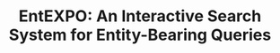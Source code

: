 ---
title: "EntEXPO: An Interactive Search System for Entity-Bearing Queries"
collection: publications
paperurl: '/files/pub/ecir_13.pdf'
pubtag: 'model'
citation: 'Xitong Liu, <strong>Peilin Yang</strong> and Hui Fang. EntEXPO: An Interactive Search System for Entity-Bearing Queries. In Proceedings of the 36th European Conference on IR Research on Advances in Information Retrieval - Volume 8416 (<strong class="conference"><i>ECIR&#39;2014</i></strong>), Vol. 8416. Springer-Verlag New York, Inc., New York, NY, USA, 784-788.'
bibtex: '<pre>@inproceedings{Liu:2014:EIS:2963515.2963594,<br>
 author = {Liu, Xitong and Yang, Peilin and Fang, Hui},<br>
 title = {EntEXPO: An Interactive Search System for Entity-Bearing Queries},<br>
 booktitle = {Proceedings of the 36th European Conference on IR Research on Advances in Information Retrieval - Volume 8416},<br>
 series = {ECIR 2014},<br>
 year = {2014},<br>
 isbn = {978-3-319-06027-9},<br>
 location = {Amsterdam, The Netherlands},<br>
 pages = {784--788},<br>
 numpages = {5},<br>
 url = {http://dx.doi.org/10.1007/978-3-319-06028-6_96},<br>
 doi = {10.1007/978-3-319-06028-6_96},<br>
 acmid = {2963594},<br>
 publisher = {Springer-Verlag New York, Inc.},<br>
 address = {New York, NY, USA},<br>
 keywords = {entity centric, interactive search},<br>
}<br>
</pre>'
---